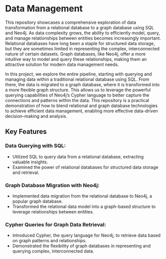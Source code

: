 # Data Management

This repository showcases a comprehensive exploration of data transformation from a relational database to a graph database using SQL and Neo4j. As data complexity grows, the ability to efficiently model, query, and manage relationships between entities becomes increasingly important. Relational databases have long been a staple for structured data storage, but they are sometimes limited in representing the complex, interconnected nature of certain datasets. Graph databases, like Neo4j, offer a more intuitive way to model and query these relationships, making them an attractive solution for modern data management needs.

In this project, we explore the entire pipeline, starting with querying and managing data within a traditional relational database using SQL. From there, the data is migrated to a graph database, where it is transformed into a more flexible graph structure. This allows us to leverage the powerful querying capabilities of Neo4j’s Cypher language to better capture the connections and patterns within the data. This repository is a practical demonstration of how to blend relational and graph database technologies to achieve efficient data management, enabling more effective data-driven decision-making and analysis.

## Key Features

### Data Querying with SQL:

- Utilized SQL to query data from a relational database, extracting valuable insights.
- Examined the power of relational databases for structured data storage and retrieval.

### Graph Database Migration with Neo4j:

- Implemented data migration from the relational database to Neo4j, a popular graph database.
- Transformed the relational data model into a graph-based structure to leverage relationships between entities.

### Cypher Queries for Graph Data Retrieval:

- Introduced Cypher, the query language for Neo4j, to retrieve data based on graph patterns and relationships.
- Demonstrated the flexibility of graph databases in representing and querying complex, interconnected data.
